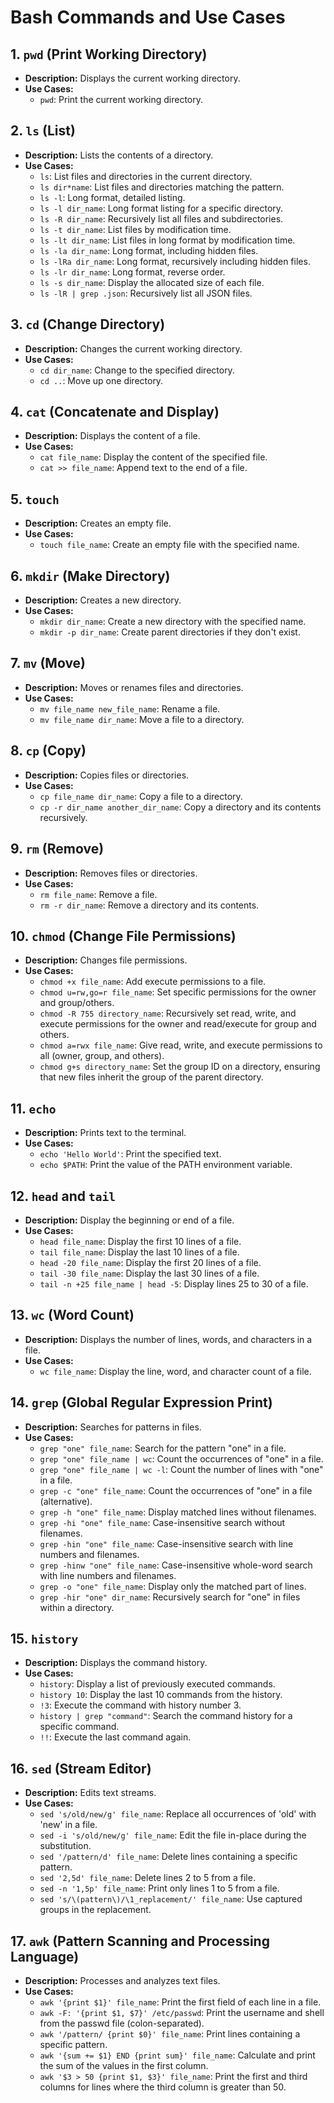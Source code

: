 # Bash Commands and Use Cases

## 1. `pwd` (Print Working Directory)

- **Description:** Displays the current working directory.
- **Use Cases:**
  - `pwd`: Print the current working directory.

## 2. `ls` (List)

- **Description:** Lists the contents of a directory.
- **Use Cases:**
  - `ls`: List files and directories in the current directory.
  - `ls dir*name`: List files and directories matching the pattern.
  - `ls -l`: Long format, detailed listing.
  - `ls -l dir_name`: Long format listing for a specific directory.
  - `ls -R dir_name`: Recursively list all files and subdirectories.
  - `ls -t dir_name`: List files by modification time.
  - `ls -lt dir_name`: List files in long format by modification time.
  - `ls -la dir_name`: Long format, including hidden files.
  - `ls -lRa dir_name`: Long format, recursively including hidden files.
  - `ls -lr dir_name`: Long format, reverse order.
  - `ls -s dir_name`: Display the allocated size of each file.
  - `ls -lR | grep .json`: Recursively list all JSON files.

## 3. `cd` (Change Directory)

- **Description:** Changes the current working directory.
- **Use Cases:**
  - `cd dir_name`: Change to the specified directory.
  - `cd ..`: Move up one directory.

## 4. `cat` (Concatenate and Display)

- **Description:** Displays the content of a file.
- **Use Cases:**
  - `cat file_name`: Display the content of the specified file.
  - `cat >> file_name`: Append text to the end of a file.

## 5. `touch`

- **Description:** Creates an empty file.
- **Use Cases:**
  - `touch file_name`: Create an empty file with the specified name.

## 6. `mkdir` (Make Directory)

- **Description:** Creates a new directory.
- **Use Cases:**
  - `mkdir dir_name`: Create a new directory with the specified name.
  - `mkdir -p dir_name`: Create parent directories if they don't exist.

## 7. `mv` (Move)

- **Description:** Moves or renames files and directories.
- **Use Cases:**
  - `mv file_name new_file_name`: Rename a file.
  - `mv file_name dir_name`: Move a file to a directory.

## 8. `cp` (Copy)

- **Description:** Copies files or directories.
- **Use Cases:**
  - `cp file_name dir_name`: Copy a file to a directory.
  - `cp -r dir_name another_dir_name`: Copy a directory and its contents recursively.

## 9. `rm` (Remove)

- **Description:** Removes files or directories.
- **Use Cases:**
  - `rm file_name`: Remove a file.
  - `rm -r dir_name`: Remove a directory and its contents.

## 10. `chmod` (Change File Permissions)

- **Description:** Changes file permissions.
- **Use Cases:**
  - `chmod +x file_name`: Add execute permissions to a file.
  - `chmod u=rw,go=r file_name`: Set specific permissions for the owner and group/others.
  - `chmod -R 755 directory_name`: Recursively set read, write, and execute permissions for the owner and read/execute for group and others.
  - `chmod a=rwx file_name`: Give read, write, and execute permissions to all (owner, group, and others).
  - `chmod g+s directory_name`: Set the group ID on a directory, ensuring that new files inherit the group of the parent directory.

## 11. `echo`

- **Description:** Prints text to the terminal.
- **Use Cases:**
  - `echo 'Hello World'`: Print the specified text.
  - `echo $PATH`: Print the value of the PATH environment variable.

## 12. `head` and `tail`

- **Description:** Display the beginning or end of a file.
- **Use Cases:**
  - `head file_name`: Display the first 10 lines of a file.
  - `tail file_name`: Display the last 10 lines of a file.
  - `head -20 file_name`: Display the first 20 lines of a file.
  - `tail -30 file_name`: Display the last 30 lines of a file.
  - `tail -n +25 file_name | head -5`: Display lines 25 to 30 of a file.

## 13. `wc` (Word Count)

- **Description:** Displays the number of lines, words, and characters in a file.
- **Use Cases:**
  - `wc file_name`: Display the line, word, and character count of a file.

## 14. `grep` (Global Regular Expression Print)

- **Description:** Searches for patterns in files.
- **Use Cases:**
  - `grep "one" file_name`: Search for the pattern "one" in a file.
  - `grep "one" file_name | wc`: Count the occurrences of "one" in a file.
  - `grep "one" file_name | wc -l`: Count the number of lines with "one" in a file.
  - `grep -c "one" file_name`: Count the occurrences of "one" in a file (alternative).
  - `grep -h "one" file_name`: Display matched lines without filenames.
  - `grep -hi "one" file_name`: Case-insensitive search without filenames.
  - `grep -hin "one" file_name`: Case-insensitive search with line numbers and filenames.
  - `grep -hinw "one" file_name`: Case-insensitive whole-word search with line numbers and filenames.
  - `grep -o "one" file_name`: Display only the matched part of lines.
  - `grep -hir "one" dir_name`: Recursively search for "one" in files within a directory.
## 15. `history`
   - **Description:** Displays the command history.
   - **Use Cases:**
     - `history`: Display a list of previously executed commands.
     - `history 10`: Display the last 10 commands from the history.
     - `!3`: Execute the command with history number 3.
     - `history | grep "command"`: Search the command history for a specific command.
     - `!!`: Execute the last command again.

## 16. `sed` (Stream Editor)
   - **Description:** Edits text streams.
   - **Use Cases:**
     - `sed 's/old/new/g' file_name`: Replace all occurrences of 'old' with 'new' in a file.
     - `sed -i 's/old/new/g' file_name`: Edit the file in-place during the substitution.
     - `sed '/pattern/d' file_name`: Delete lines containing a specific pattern.
     - `sed '2,5d' file_name`: Delete lines 2 to 5 from a file.
     - `sed -n '1,5p' file_name`: Print only lines 1 to 5 from a file.
     - `sed 's/\(pattern\)/\1_replacement/' file_name`: Use captured groups in the replacement.

## 17. `awk` (Pattern Scanning and Processing Language)
   - **Description:** Processes and analyzes text files.
   - **Use Cases:**
     - `awk '{print $1}' file_name`: Print the first field of each line in a file.
     - `awk -F: '{print $1, $7}' /etc/passwd`: Print the username and shell from the passwd file (colon-separated).
     - `awk '/pattern/ {print $0}' file_name`: Print lines containing a specific pattern.
     - `awk '{sum += $1} END {print sum}' file_name`: Calculate and print the sum of the values in the first column.
     - `awk '$3 > 50 {print $1, $3}' file_name`: Print the first and third columns for lines where the third column is greater than 50.